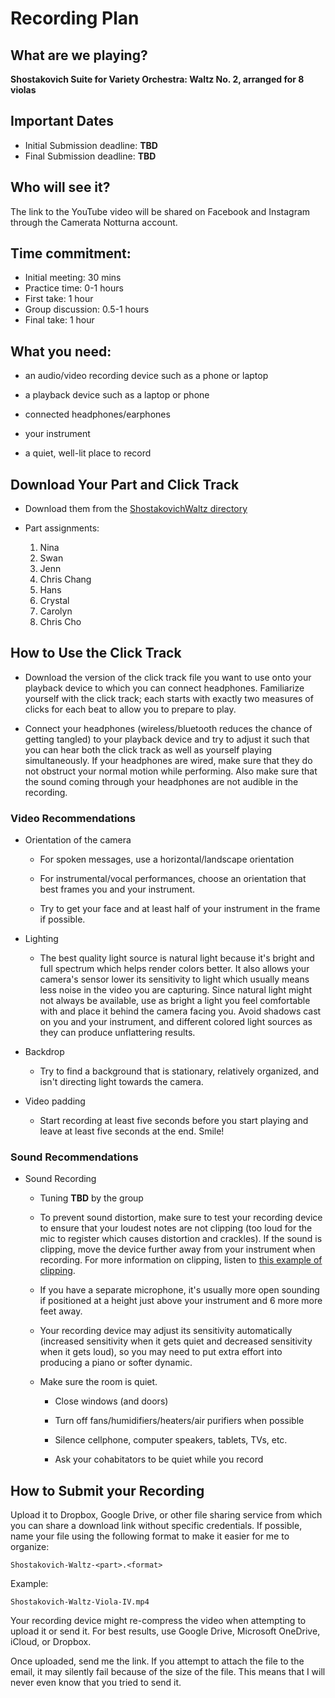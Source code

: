 # Recording Plan 

## What are we playing?

**Shostakovich Suite for Variety Orchestra: Waltz No. 2, arranged for 8 violas**

## Important Dates

- Initial Submission deadline: **TBD**
- Final Submission deadline: **TBD**

## Who will see it?

The link to the YouTube video will be shared on Facebook and Instagram through the Camerata Notturna account.

## Time commitment:

- Initial meeting: 30 mins
- Practice time: 0-1 hours
- First take: 1 hour
- Group discussion: 0.5-1 hours
- Final take: 1 hour

## What you need:

- an audio/video recording device such as a phone or laptop

- a playback device such as a laptop or phone

- connected headphones/earphones

- your instrument

- a quiet, well-lit place to record

## Download Your Part and Click Track

- Download them from the [ShostakovichWaltz directory](https://github.com/violaaas/music/tree/master/arrangements/ShostakovichWaltz/)
 
- Part assignments:
  1. Nina
  2. Swan
  3. Jenn
  4. Chris Chang
  5. Hans
  6. Crystal
  7. Carolyn
  8. Chris Cho
  
## How to Use the Click Track

- Download the version of the click track file you want to use onto your playback device to which you can connect headphones. Familiarize yourself with the click track; each starts with exactly two measures of clicks for each beat to allow you to prepare to play.

- Connect your headphones (wireless/bluetooth reduces the chance of getting tangled) to your playback device and try to adjust it such that you can hear both the click track as well as yourself playing simultaneously. If your headphones are wired, make sure that they do not obstruct your normal motion while performing. Also make sure that the sound coming through your headphones are not audible in the recording.

### Video Recommendations

- Orientation of the camera
  - For spoken messages, use a horizontal/landscape orientation
  
  - For instrumental/vocal performances, choose an orientation that best frames you and your instrument.

  - Try to get your face and at least half of your instrument in the frame if possible.

- Lighting
  - The best quality light source is natural light because it's bright and full spectrum which helps render colors better. It also allows your camera's sensor lower its sensitivity to light which usually means less noise in the video you are capturing. Since natural light might not always be available, use as bright a light you feel comfortable with and place it behind the camera facing you. Avoid shadows cast on you and your instrument, and different colored light sources as they can produce unflattering results.
  
- Backdrop
  - Try to find a background that is stationary, relatively organized, and isn't directing light towards the camera.

- Video padding
   - Start recording at least five seconds before you start playing and leave at least five seconds at the end. Smile!

### Sound Recommendations

- Sound Recording
  - Tuning **TBD** by the group

  - To prevent sound distortion, make sure to test your recording device to ensure that your loudest notes are not clipping (too loud for the mic to register which causes distortion and crackles). If the sound is clipping, move the device further away from your instrument when recording. For more information on clipping, listen to [this example of clipping](https://youtu.be/9uEtworGLrU?t=124).

  - If you have a separate microphone, it's usually more open sounding if positioned at a height just above your instrument and 6 more more feet away.

  - Your recording device may adjust its sensitivity automatically (increased sensitivity when it gets quiet and decreased sensitivity when it gets loud), so you may need to put extra effort into producing a piano or softer dynamic.
  
  - Make sure the room is quiet.
    - Close windows (and doors)

    - Turn off fans/humidifiers/heaters/air purifiers when possible

    - Silence cellphone, computer speakers, tablets, TVs, etc.

    - Ask your cohabitators to be quiet while you record

## How to Submit your Recording

Upload it to Dropbox, Google Drive, or other file sharing service from which you can share a download link without specific credentials. 
If possible, name your file using the following format to make it easier for me to organize:

```
Shostakovich-Waltz-<part>.<format>
```

Example:

```
Shostakovich-Waltz-Viola-IV.mp4
```

Your recording device might re-compress the video when attempting to upload it or send it. For best results, use Google Drive, Microsoft OneDrive, iCloud, or Dropbox.

Once uploaded, send me the link. If you attempt to attach the file to the email, it may silently fail because of the size of the file. This means that I will never even know that you tried to send it.